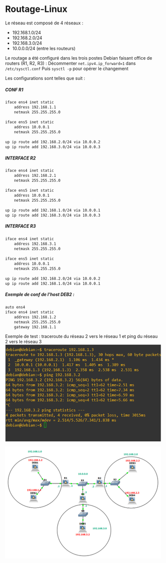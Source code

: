 # Routage-Linux

Le réseau est composé de 4 réseaux :
* 192.168.1.0/24
* 192.168.2.0/24
* 192.168.3.0/24
* 10.0.0.0/24 (entre les routeurs)  

Le routage a été configuré dans les trois postes Debian faisant office de routers (R1, R2, R3) :
Décommenter `net.ipv4.ip_forward=1` dans `/etc/sysctl.conf` 
Puis `sysctl -p` pour opérer le changement  

Les configurations sont telles que suit : 

##### CONF R1
```
iface ens4 inet static
    address 192.168.1.1
    netmask 255.255.255.0

iface ens5 inet static
    address 10.0.0.1
    netmask 255.255.255.0
    
up ip route add 192.168.2.0/24 via 10.0.0.2
up ip route add 192.168.3.0/24 via 10.0.0.3
```
##### INTERFACE R2
```
iface ens4 inet static
    address 192.168.2.1
    netmask 255.255.255.0

iface ens5 inet static
    address 10.0.0.1
    netmask 255.255.255.0
    
up ip route add 192.168.1.0/24 via 10.0.0.1
up ip route add 192.168.3.0/24 via 10.0.0.3
```
##### INTERFACE R3
```
iface ens4 inet static
    address 192.168.3.1
    netmask 255.255.255.0

iface ens5 inet static
    address 10.0.0.1
    netmask 255.255.255.0
    
up ip route add 192.168.2.0/24 via 10.0.0.2
up ip route add 192.168.1.0/24 via 10.0.0.1
```
##### Exemple de conf de l'host DEB2  :
```
auto ens4
iface ens4 inet static
	address 192.168.1.2
	netmask 255.255.255.0
	gateway 192.168.1.1
```
	
Exemple de test : traceroute du réseau 2 vers le réseau 1 et ping du réseau 2 vers le réseau 3
![Test](./DEB3Test.png)

![Network](./GNSNetwork1.png)
